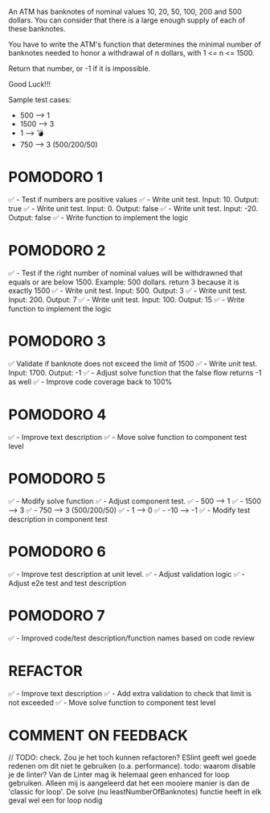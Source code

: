 An ATM has banknotes of nominal values 10, 20, 50, 100, 200 and 500 dollars. You can consider that there is a large enough supply of each of these banknotes.

You have to write the ATM's function that determines the minimal number of banknotes needed to honor a withdrawal of n dollars, with 1 <= n <= 1500.

Return that number, or -1 if it is impossible.

Good Luck!!!

Sample test cases:
- 500 --> 1
- 1500 --> 3
- 1 --> 💣
- 750 --> 3 (500/200/50)

# POMODORO 1
✅ - Test if numbers are positive values
  ✅ - Write unit test. Input: 10. Output: true
  ✅ - Write unit test. Input: 0. Output: false
  ✅ - Write unit test. Input: -20. Output: false
✅ - Write function to implement the logic

# POMODORO 2
✅ - Test if the right number of nominal values will be withdrawned that equals or are below 1500. Example: 500 dollars. return 3 because it is exactly 1500
  ✅ - Write unit test. Input: 500. Output: 3
  ✅ - Write unit test. Input: 200. Output: 7
  ✅ - Write unit test. Input: 100. Output: 15
✅ - Write function to implement the logic

# POMODORO 3
✅ Validate if banknote does not exceed the limit of 1500
 ✅ - Write unit test. Input: 1700. Output: -1
✅ - Adjust solve function that the false flow returns -1 as well
✅ - Improve code coverage back to 100%

# POMODORO 4
✅ - Improve text description
✅ - Move solve function to component test level

# POMODORO 5
✅ - Modify solve function 
  ✅ - Adjust component test. 
    ✅ - 500 --> 1
    ✅ - 1500 --> 3
    ✅ - 750 --> 3 (500/200/50)
    ✅ - 1 --> 0
    ✅ - -10 --> -1
✅ - Modify test description in component test

# POMODORO 6
✅ - Improve test description at unit level. 
✅ - Adjust validation logic
✅ - Adjust e2e test and test description 
  
# POMODORO 7
✅ - Improved code/test description/function names based on code review

# REFACTOR
✅ - Improve text description
✅ - Add extra validation to check that limit is not exceeded
✅ - Move solve function to component test level

# COMMENT ON FEEDBACK

// TODO: check. Zou je het toch kunnen refactoren? ESlint geeft wel goede redenen om dit niet te gebruiken (o.a. performance).
 todo: waarom disable je de linter?
  Van de Linter mag ik helemaal geen enhanced for loop gebruiken. Alleen mij is aangeleerd dat het een mooiere manier is dan de 'classic for loop'. 
  De solve (nu leastNumberOfBanknotes) functie heeft in elk geval wel een for loop nodig